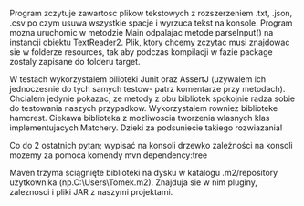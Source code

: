 Program zczytuje zawartosc plikow tekstowych z rozszerzeniem .txt, .json, .csv 
po czym usuwa wszystkie spacje i wyrzuca tekst na konsole. Program mozna uruchomic w metodzie Main odpalajac metode
parseInput() na instancji obiektu TextReader2. Plik, ktory chcemy zczytac musi znajdowac sie w folderze resources,
tak aby podczas kompilacji w fazie package zostaly zapisane do folderu target.

W testach wykorzystalem bilioteki Junit oraz AssertJ (uzywalem ich jednoczesnie do tych samych testow- patrz komentarze
przy metodach). Chcialem jedynie pokazac, ze metody z obu bibliotek spokojnie radza sobie do testowania naszych przypadkow.
Wykorzystalem rowniez biblioteke hamcrest. Ciekawa biblioteka z mozliwoscia tworzenia wlasnych klas implementujacych
Matchery. Dzieki za podsuniecie takiego rozwiazania!

Co do 2 ostatnich pytan;
wypisać na konsoli drzewko zależności na konsoli mozemy za pomoca komendy mvn dependency:tree

Maven trzyma ściągnięte biblioteki na dysku w katalogu .m2/repository uzytkownika (np.C:\Users\Tomek\.m2).
Znajduja sie w nim pluginy, zaleznosci i pliki JAR z naszymi projektami.

